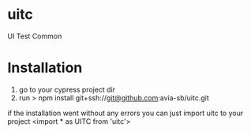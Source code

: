 # uitc
UI Test Common 

# Installation
1. go to your cypress project dir
2. run > npm install git+ssh://git@github.com:avia-sb/uitc.git

if the installation went without any errors you can just import uitc to your project
<import * as UITC from 'uitc'>
